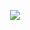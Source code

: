 <p align="center"><img src="https://cdn.discordapp.com/icons/628633898787799041/8e3f75334aec1ccafdf84f0a9322b60f.webp?size=128"></p>

